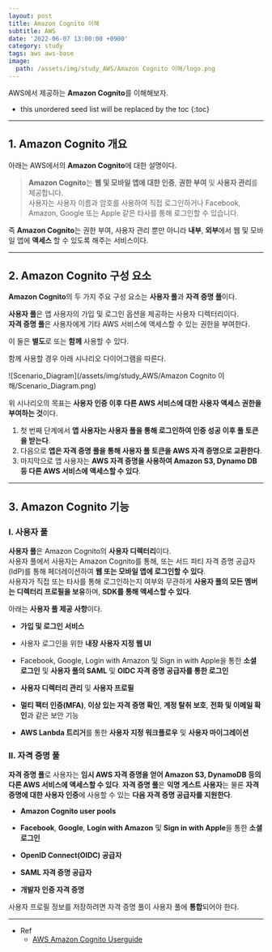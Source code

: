 ```yaml
---
layout: post
title: Amazon Cognito 이해
subtitle: AWS
date: '2022-06-07 13:00:00 +0900'
category: study
tags: aws aws-base
image:
  path: /assets/img/study_AWS/Amazon Cognito 이해/logo.png
---
```


AWS에서 제공하는 **Amazon Cognito**를 이해해보자.

<!--more-->

* this unordered seed list will be replaced by the toc
{:toc}

<hr/>

## 1. Amazon Cognito 개요

아래는 AWS에서의 **Amazon Cognito**에 대한 설명이다.

> **Amazon Cognito**는 **웹 및 모바일 앱에 대한 인증**, **권한 부여** 및 **사용자 관리**를 제공합니다. <br>
> 사용자는 사용자 이름과 암호를 사용하여 직접 로그인하거나 Facebook, Amazon, Google 또는 Apple 같은 타사를 통해 로그인할 수 있습니다.

즉 **Amazon Cognito**는 권한 부여, 사용자 관리 뿐만 아니라 **내부**, **외부**에서 웹 및 모바일 앱에 **액세스** 할 수 있도록 해주는 서비스이다.

<hr/>

## 2. Amazon Cognito 구성 요소

**Amazon Cognito**의 두 가지 주요 구성 요소는 **사용자 풀**과 **자격 증명 풀**이다. 

**사용자 풀**은 앱 사용자의 가입 및 로그인 옵션을 제공하는 사용자 디렉터리이다.<br>
**자격 증명 풀**은 사용자에게 기타 AWS 서비스에 액세스할 수 있는 권한을 부여한다.

이 둘은 **별도**로 또는 **함께** 사용할 수 있다.

함께 사용할 경우 아래 시나리오 다이어그램을 따른다.

  ![Scenario_Diagram](/assets/img/study_AWS/Amazon Cognito 이해/Scenario_Diagram.png)

위 시나리오의 목표는 **사용자 인증 이후 다른 AWS 서비스에 대한 사용자 액세스 권한을 부여하는 것**이다.

1. 첫 번째 단계에서 **앱 사용자는 사용자 풀을 통해 로그인하여 인증 성공 이후 풀 토큰을 받는다**.
2. 다음으로 **앱은 자격 증명 풀을 통해 사용자 풀 토큰을 AWS 자격 증명으로 교환한다**.
3. 마지막으로 앱 사용자는 **AWS 자격 증명을 사용하여 Amazon S3, Dynamo DB 등 다른 AWS 서비스에 액세스할 수 있다**.

<hr/>

## 3. Amazon Cognito 기능

### I. 사용자 풀

**사용자 풀**은 Amazon Cognito의 **사용자 디렉터리**이다. <br>
사용자 풀에서 사용자는 Amazon Cognito를 통해, 또는 서드 파티 자격 증명 공급자(IdP)를 통해 페더레이션하여 **웹 또는 모바일 앱에 로그인할 수 있다**. <br>
사용자가 직접 또는 타사를 통해 로그인하는지 여부와 무관하게 **사용자 풀의 모든 멤버는 디렉터리 프로필을 보유**하며, **SDK를 통해 액세스할 수 있다**.

아래는 **사용자 풀 제공 사항**이다.

* **가입 및 로그인 서비스**

* 사용자 로그인을 위한 **내장 사용자 지정 웹 UI**

* Facebook, Google, Login with Amazon 및 Sign in with Apple을 통한 **소셜 로그인** 및 **사용자 풀의 SAML** 및 **OIDC 자격 증명 공급자를 통한 로그인**

* **사용자 디렉터리 관리** 및 **사용자 프로필**

* **멀티 팩터 인증(MFA)**, **이상 있는 자격 증명 확인**, **계정 탈취 보호**, **전화 및 이메일 확인**과 같은 보안 기능

* **AWS Lanbda 트리거**를 통한 **사용자 지정 워크플로우** 및 **사용자 마이그레이션**

### II. 자격 증명 풀

**자격 증명 풀**로 사용자는 **임시 AWS 자격 증명을 얻어 Amazon S3, DynamoDB 등의 다른 AWS 서비스에 액세스할 수 있다**. 
**자격 증명 풀**은 **익명 게스트 사용자**는 물론 **자격 증명에 대한 사용자 인증**에 사용할 수 있는 **다음 자격 증명 공급자를 지원한다**.

* **Amazon Cognito user pools**

* **Facebook**, **Google**, **Login with Amazon** 및 **Sign in with Apple**을 통한 **소셜 로그인**

* **OpenID Connect(OIDC) 공급자**

* **SAML 자격 증명 공급자**

* **개발자 인증 자격 증명**

사용자 프로필 정보를 저장하려면 자격 증명 풀이 사용자 풀에 **통합**되어야 한다.

<hr/>

* Ref
  - [AWS Amazon Cognito Userguide](https://docs.aws.amazon.com/ko_kr/cognito/latest/developerguide/what-is-amazon-cognito.html)